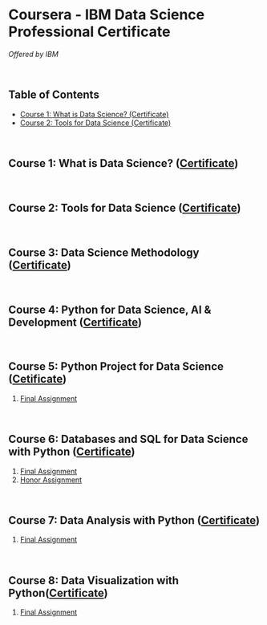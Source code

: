 # **Coursera - IBM Data Science Professional Certificate**

*Offered by IBM*

<br>


## Table of Contents

- [Course 1: What is Data Science? (Certificate)](#course-1-what-is-data-science-certificate)
- [Course 2: Tools for Data Science (Certificate)](#course-2-tools-for-data-science-certificate)

<br>


## **Course 1: What is Data Science? ([Certificate](http://coursera.org/verify/LF5LL9LQYKV7))**

<br>


## **Course 2: Tools for Data Science ([Certificate](https://www.coursera.org/account/accomplishments/verify/8HKT9YJ7P5FX))**

<br>


## **Course 3: Data Science Methodology ([Certificate](https://www.coursera.org/account/accomplishments/verify/R48M5X67VYUC))**

<br>


## **Course 4: Python for Data Science, AI & Development ([Certificate](https://www.coursera.org/account/accomplishments/verify/XP4A2WSHFKVH))**

<br>


## **Course 5: Python Project for Data Science ([Cetificate](https://www.coursera.org/account/accomplishments/verify/6C9CSSDSE25Y))**

1. [Final Assignment](Course%205/Final%20Assignment.ipynb)

<br>


## **Course 6: Databases and SQL for Data Science with Python ([Certificate](https://www.coursera.org/account/accomplishments/verify/8Y8K7Y93ADJR))**

1. [Final Assignment](Course%206/Final%20assignment.ipynb)
2. [Honor Assignment](Course%206/Honor%20Assignment.ipynb)

<br>

## **Course 7: Data Analysis with Python ([Certificate](https://www.coursera.org/account/accomplishments/verify/8U2L3JVUY66A))**

1. [Final Assignment](Course%207/Final%20Assignment.ipynb)

<br>

## **Course 8: Data Visualization with Python([Certificate](https://www.coursera.org/account/accomplishments/verify/3XBUQDCP6ZNM))**

1. [Final Assignment](Course%208/Final%20Assignment.py)

